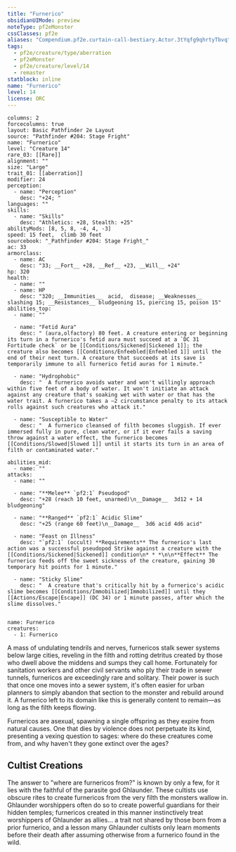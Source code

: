 ```yaml
---
title: "Furnerico"
obsidianUIMode: preview
noteType: pf2eMonster
cssClasses: pf2e
aliases: "Compendium.pf2e.curtain-call-bestiary.Actor.3tYqfg9qhrtyTbvq" 
tags:
  - pf2e/creature/type/aberration
  - pf2eMonster
  - pf2e/creature/level/14
  - remaster
statblock: inline
name: "Furnerico"
level: 14
license: ORC
---
```


```statblock
columns: 2
forcecolumns: true
layout: Basic Pathfinder 2e Layout
source: "Pathfinder #204: Stage Fright"
name: "Furnerico"
level: "Creature 14"
rare_03: [[Rare]]
alignment: ""
size: "Large"
trait_01: [[aberration]]
modifier: 24
perception:
  - name: "Perception"
    desc: "+24; "
languages: ""
skills:
  - name: "Skills"
    desc: "Athletics: +28, Stealth: +25"
abilityMods: [8, 5, 8, -4, 4, -3]
speed: 15 feet,  climb 30 feet
sourcebook: "_Pathfinder #204: Stage Fright_"
ac: 33
armorclass:
  - name: AC
    desc: "33; __Fort__ +28, __Ref__ +23, __Will__ +24"
hp: 320
health:
  - name: ""
  - name: HP
    desc: "320; __Immunities__  acid,  disease; __Weaknesses__ slashing 15; __Resistances__ bludgeoning 15, piercing 15, poison 15"
abilities_top:
  - name: ""

  - name: "Fetid Aura"
    desc: " (aura,olfactory) 80 feet. A creature entering or beginning its turn in a furnerico's fetid aura must succeed at a `DC 31 Fortitude check` or be [[Conditions/Sickened|Sickened 1]]; the creature also becomes [[Conditions/Enfeebled|Enfeebled 1]] until the end of their next turn. A creature that succeeds at its save is temporarily immune to all furnerico fetid auras for 1 minute."

  - name: "Hydrophobic"
    desc: "  A furnerico avoids water and won't willingly approach within five feet of a body of water. It won't initiate an attack against any creature that's soaking wet with water or that has the water trait. A furnerico takes a –2 circumstance penalty to its attack rolls against such creatures who attack it."

  - name: "Susceptible to Water"
    desc: "  A furnerico cleansed of filth becomes sluggish. If ever immersed fully in pure, clean water, or if it ever fails a saving throw against a water effect, the furnerico becomes [[Conditions/Slowed|Slowed 1]] until it starts its turn in an area of filth or contaminated water."

abilities_mid:
  - name: ""
attacks:
  - name: ""

  - name: "**Melee** `pf2:1` Pseudopod"
    desc: "+28 (reach 10 feet, unarmed)\n__Damage__  3d12 + 14 bludgeoning"

  - name: "**Ranged** `pf2:1` Acidic Slime"
    desc: "+25 (range 60 feet)\n__Damage__  3d6 acid 4d6 acid"

  - name: "Feast on Illness"
    desc: "`pf2:1` (occult) **Requirements** The furnerico's last action was a successful pseudopod Strike against a creature with the [[Conditions/Sickened|Sickened]] condition\n* * *\n\n**Effect** The furnerico feeds off the sweet sickness of the creature, gaining 30 temporary hit points for 1 minute."

  - name: "Sticky Slime"
    desc: "  A creature that's critically hit by a furnerico's acidic slime becomes [[Conditions/Immobilized|Immobilized]] until they [[Actions/Escape|Escape]] (DC 34) or 1 minute passes, after which the slime dissolves."
 
```

```encounter-table
name: Furnerico
creatures:
  - 1: Furnerico
```



A mass of undulating tendrils and nerves, furnericos stalk sewer systems below large cities, reveling in the filth and rotting detritus created by those who dwell above the middens and sumps they call home. Fortunately for sanitation workers and other civil servants who ply their trade in sewer tunnels, furnericos are exceedingly rare and solitary. Their power is such that once one moves into a sewer system, it's often easier for urban planners to simply abandon that section to the monster and rebuild around it. A furnerico left to its domain like this is generally content to remain—as long as the filth keeps flowing.

Furnericos are asexual, spawning a single offspring as they expire from natural causes. One that dies by violence does not perpetuate its kind, presenting a vexing question to sages: where do these creatures come from, and why haven't they gone extinct over the ages?

## Cultist Creations

The answer to "where are furnericos from?" is known by only a few, for it lies with the faithful of the parasite god Ghlaunder. These cultists use obscure rites to create furnericos from the very filth the monsters wallow in. Ghlaunder worshippers often do so to create powerful guardians for their hidden temples; furnericos created in this manner instinctively treat worshippers of Ghlaunder as allies... a trait not shared by those born from a prior furnerico, and a lesson many Ghlaunder cultists only learn moments before their death after assuming otherwise from a furnerico found in the wild.
